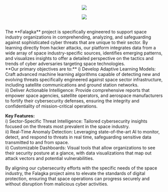 <p align="center">
   <img src="https://skillicons.dev/icons?i=nextjs,graphql,typescript,html,css,tailwind" /><br>
</p>
<p align="center">
    <img src="https://skillicons.dev/icons?i=python,r,flask,tensorflow,scikitlearn,mysql,mongodb,redis" /><br>
</p>
<br>
The **Falagka** project is specifically engineered to support space industry organizations in comprehending, analyzing, and safeguarding against sophisticated cyber threats that are unique to their sector. By learning directly from hacker attacks, our platform integrates data from a wide array of space industry-specific sources, identifies emerging patterns, and visualizes insights to offer a detailed perspective on the tactics and trends of cyber adversaries targeting space technologies.
<br>
**Our primary objectives are to:**
i) Develop Adaptive Learning Models: Craft advanced machine learning algorithms capable of detecting new and evolving threats specifically engineered against space sector infrastructure, including satellite communications and ground station networks.<br>
ii) Deliver Actionable Intelligence: Provide comprehensive reports that empower space agencies, satellite operators, and aerospace manufacturers to fortify their cybersecurity defenses, ensuring the integrity and confidentiality of mission-critical operations.<br>

**Key Features:**<br>
i) Sector-Specific Threat Intelligence: Tailored cybersecurity insights focused on the threats most prevalent in the space industry.<br>
ii) Real-Time Anomaly Detection: Leveraging state-of-the-art AI to monitor, detect, and respond to threats in real time, safeguarding sensitive data transmitted to and from space.<br>
ii) Customizable Dashboards: Visual tools that allow organizations to see their security posture at a glance, with data visualizations that map out attack vectors and potential vulnerabilities.<br>

By aligning our cybersecurity efforts with the specific needs of the space industry, the Falagka project aims to elevate the standards of digital protection, ensuring that space operations can progress securely and without disruption from malicious cyber activities.









